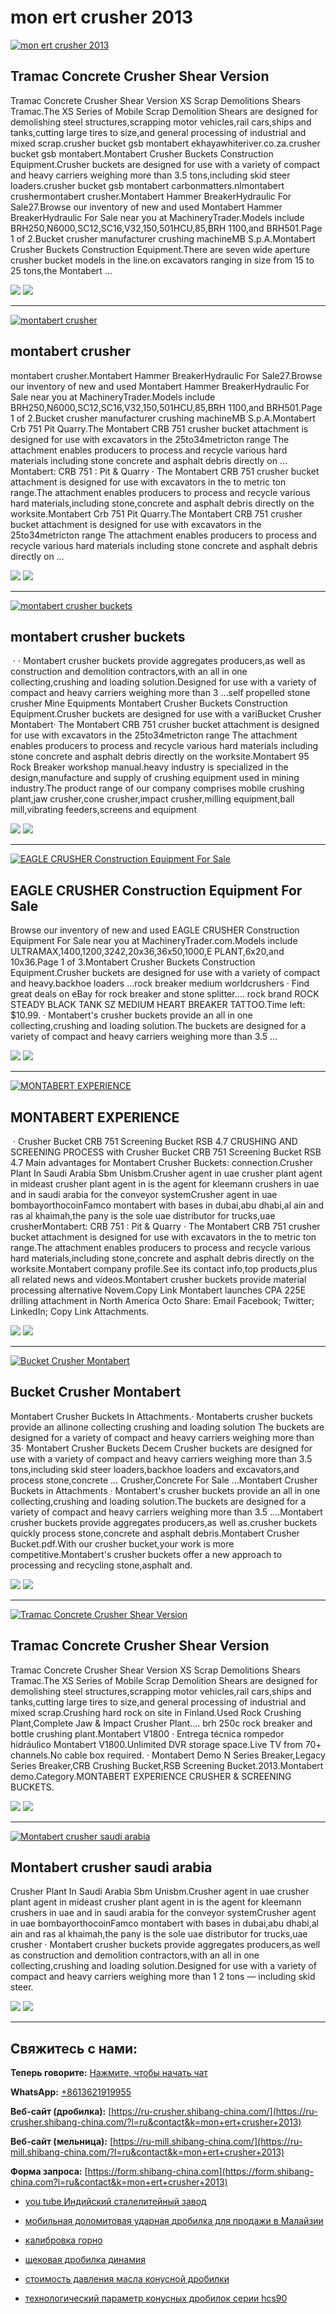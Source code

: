 # mon ert crusher 2013

<a href="https://swt.shibang-china.com/?l=ru&img&k=mon+ert+crusher+2013" target="_blank">![mon ert crusher 2013](http://static.shibang-china.com/all-800x300/896.jpg)</a>

## Tramac Concrete Crusher Shear Version
Tramac Concrete Crusher Shear Version XS Scrap Demolitions Shears Tramac.The XS Series of Mobile Scrap Demolition Shears are designed for demolishing steel structures,scrapping motor vehicles,rail cars,ships and tanks,cutting large tires to size,and general processing of industrial and mixed scrap.crusher bucket gsb montabert ekhayawhiteriver.co.za.crusher bucket gsb montabert.Montabert Crusher Buckets Construction Equipment.Crusher buckets are designed for use with a variety of compact and heavy carriers weighing more than 3.5 tons,including skid steer loaders.crusher bucket gsb montabert carbonmatters.nlmontabert crushermontabert crusher.Montabert Hammer BreakerHydraulic For Sale27.Browse our inventory of new and used Montabert Hammer BreakerHydraulic For Sale near you at MachineryTrader.Models include BRH250,N6000,SC12,SC16,V32,150,501HCU,85,BRH 1100,and BRH501.Page 1 of 2.Bucket crusher manufacturer crushing machineMB S.p.A.Montabert Crusher Buckets Construction Equipment.There are seven wide aperture crusher bucket models in the line.on excavators ranging in size from 15 to 25 tons,the Montabert …


<a href="https://whatsapp.shibangsoft.com/WhatsApp.php" target="_blank" title="WhatsApp">![](http://static.shibang-china.com/icon/whatsapp.png)</a> <a href="https://swt.shibang-china.com/?l=ru&icon&k=mon+ert+crusher+2013" target="_blank">![](http://static.shibang-china.com/icon/chat-ru.png)</a>

---

<a href="https://swt.shibang-china.com/?l=ru&img&k=mon+ert+crusher+2013" target="_blank">![montabert crusher](http://static.shibang-china.com/all-800x300/426.jpg)</a>

## montabert crusher
montabert crusher.Montabert Hammer BreakerHydraulic For Sale27.Browse our inventory of new and used Montabert Hammer BreakerHydraulic For Sale near you at MachineryTrader.Models include BRH250,N6000,SC12,SC16,V32,150,501HCU,85,BRH 1100,and BRH501.Page 1 of 2.Bucket crusher manufacturer crushing machineMB S.p.A.Montabert Crb 751 Pit Quarry.The Montabert CRB 751 crusher bucket attachment is designed for use with excavators in the 25to34metricton range The attachment enables producers to process and recycle various hard materials including stone concrete and asphalt debris directly on …Montabert: CRB 751 : Pit &amp; Quarry&nbsp;&#0183;&#32;The Montabert CRB 751 crusher bucket attachment is designed for use with excavators in the to metric ton range.The attachment enables producers to process and recycle various hard materials,including stone,concrete and asphalt debris directly on the worksite.Montabert Crb 751 Pit Quarry.The Montabert CRB 751 crusher bucket attachment is designed for use with excavators in the 25to34metricton range The attachment enables producers to process and recycle various hard materials including stone concrete and asphalt debris directly on …


<a href="https://whatsapp.shibangsoft.com/WhatsApp.php" target="_blank" title="WhatsApp">![](http://static.shibang-china.com/icon/whatsapp.png)</a> <a href="https://swt.shibang-china.com/?l=ru&icon&k=mon+ert+crusher+2013" target="_blank">![](http://static.shibang-china.com/icon/chat-ru.png)</a>

---

<a href="https://swt.shibang-china.com/?l=ru&img&k=mon+ert+crusher+2013" target="_blank">![montabert crusher buckets](http://static.shibang-china.com/all-800x300/763.jpg)</a>

## montabert crusher buckets
&nbsp;&#0183;&#32;&#183; Montabert crusher buckets provide aggregates producers,as well as construction and demolition contractors,with an all in one collecting,crushing and loading solution.Designed for use with a variety of compact and heavy carriers weighing more than 3 …self propelled stone crusher Mine Equipments Montabert Crusher Buckets Construction Equipment.Crusher buckets are designed for use with a variBucket Crusher Montabert&#183; The Montabert CRB 751 crusher bucket attachment is designed for use with excavators in the 25to34metricton range The attachment enables producers to process and recycle various hard materials including stone concrete and asphalt debris directly on the worksite.Montabert 95 Rock Breaker workshop manual.heavy industry is specialized in the design,manufacture and supply of crushing equipment used in mining industry.The product range of our company comprises mobile crushing plant,jaw crusher,cone crusher,impact crusher,milling equipment,ball mill,vibrating feeders,screens and equipment


<a href="https://whatsapp.shibangsoft.com/WhatsApp.php" target="_blank" title="WhatsApp">![](http://static.shibang-china.com/icon/whatsapp.png)</a> <a href="https://swt.shibang-china.com/?l=ru&icon&k=mon+ert+crusher+2013" target="_blank">![](http://static.shibang-china.com/icon/chat-ru.png)</a>

---

<a href="https://swt.shibang-china.com/?l=ru&img&k=mon+ert+crusher+2013" target="_blank">![EAGLE CRUSHER Construction Equipment For Sale](http://static.shibang-china.com/all-800x300/782.jpg)</a>

## EAGLE CRUSHER Construction Equipment For Sale
Browse our inventory of new and used EAGLE CRUSHER Construction Equipment For Sale near you at MachineryTrader.com.Models include ULTRAMAX,1400,1200,3242,20x36,36x50,1000,E PLANT,6x20,and 10x36.Page 1 of 3.Montabert Crusher Buckets Construction Equipment.Crusher buckets are designed for use with a variety of compact and heavy.backhoe loaders …rock breaker medium worldcrushers&nbsp;&#0183;&#32;Find great deals on eBay for rock breaker and stone splitter.… rock brand ROCK STEADY BLACK TANK SZ MEDIUM HEART BREAKER TATTOO.Time left: $10.99.&nbsp;&#0183;&#32;Montabert's crusher buckets provide an all in one collecting,crushing and loading solution.The buckets are designed for a variety of compact and heavy carriers weighing more than 3.5 …


<a href="https://whatsapp.shibangsoft.com/WhatsApp.php" target="_blank" title="WhatsApp">![](http://static.shibang-china.com/icon/whatsapp.png)</a> <a href="https://swt.shibang-china.com/?l=ru&icon&k=mon+ert+crusher+2013" target="_blank">![](http://static.shibang-china.com/icon/chat-ru.png)</a>

---

<a href="https://swt.shibang-china.com/?l=ru&img&k=mon+ert+crusher+2013" target="_blank">![MONTABERT EXPERIENCE](http://static.shibang-china.com/all-800x300/1028.jpg)</a>

## MONTABERT EXPERIENCE
&nbsp;&#0183;&#32;Crusher Bucket CRB 751 Screening Bucket RSB 4.7 CRUSHING AND SCREENING PROCESS with Crusher Bucket CRB 751 Screening Bucket RSB 4.7 Main advantages for Montabert Crusher Buckets: connection.Crusher Plant In Saudi Arabia Sbm Unisbm.Crusher agent in uae crusher plant agent in mideast crusher plant agent in is the agent for kleemann crushers in uae and in saudi arabia for the conveyor systemCrusher agent in uae bombayorthocoinFamco montabert with bases in dubai,abu dhabi,al ain and ras al khaimah,the pany is the sole uae distributor for trucks,uae crusherMontabert: CRB 751 : Pit &amp; Quarry&nbsp;&#0183;&#32;The Montabert CRB 751 crusher bucket attachment is designed for use with excavators in the to metric ton range.The attachment enables producers to process and recycle various hard materials,including stone,concrete and asphalt debris directly on the worksite.Montabert company profile.See its contact info,top products,plus all related news and videos.Montabert crusher buckets provide material processing alternative Novem.Copy Link Montabert launches CPA 225E drilling attachment in North America Octo Share: Email Facebook; Twitter; LinkedIn; Copy Link Attachments.


<a href="https://whatsapp.shibangsoft.com/WhatsApp.php" target="_blank" title="WhatsApp">![](http://static.shibang-china.com/icon/whatsapp.png)</a> <a href="https://swt.shibang-china.com/?l=ru&icon&k=mon+ert+crusher+2013" target="_blank">![](http://static.shibang-china.com/icon/chat-ru.png)</a>

---

<a href="https://swt.shibang-china.com/?l=ru&img&k=mon+ert+crusher+2013" target="_blank">![Bucket Crusher Montabert](http://static.shibang-china.com/all-800x300/1017.jpg)</a>

## Bucket Crusher Montabert
Montabert Crusher Buckets In Attachments.&#183; Montaberts crusher buckets provide an allinone collecting crushing and loading solution The buckets are designed for a variety of compact and heavy carriers weighing more than 35&#183; Montabert Crusher Buckets Decem Crusher buckets are designed for use with a variety of compact and heavy carriers weighing more than 3.5 tons,including skid steer loaders,backhoe loaders and excavators,and process stone,concrete … Crusher,Concrete For Sale …Montabert Crusher Buckets in Attachments&nbsp;&#0183;&#32;Montabert's crusher buckets provide an all in one collecting,crushing and loading solution.The buckets are designed for a variety of compact and heavy carriers weighing more than 3.5 ….Montabert crusher buckets provide aggregates producers,as well as.crusher buckets quickly process stone,concrete and asphalt debris.Montabert Crusher Bucket.pdf.With our crusher bucket,your work is more competitive.Montabert's crusher buckets offer a new approach to processing and recycling stone,asphalt and.


<a href="https://whatsapp.shibangsoft.com/WhatsApp.php" target="_blank" title="WhatsApp">![](http://static.shibang-china.com/icon/whatsapp.png)</a> <a href="https://swt.shibang-china.com/?l=ru&icon&k=mon+ert+crusher+2013" target="_blank">![](http://static.shibang-china.com/icon/chat-ru.png)</a>

---

<a href="https://swt.shibang-china.com/?l=ru&img&k=mon+ert+crusher+2013" target="_blank">![Tramac Concrete Crusher Shear Version](http://static.shibang-china.com/all-800x300/99.jpg)</a>

## Tramac Concrete Crusher Shear Version
Tramac Concrete Crusher Shear Version XS Scrap Demolitions Shears Tramac.The XS Series of Mobile Scrap Demolition Shears are designed for demolishing steel structures,scrapping motor vehicles,rail cars,ships and tanks,cutting large tires to size,and general processing of industrial and mixed scrap.Crushing hard rock on site in Finland.Used Rock Crushing Plant,Complete Jaw &amp; Impact Crusher Plant.… brh 250c rock breaker and bottle crushing plant.Montabert V1800&nbsp;&#0183;&#32;Entrega t&#233;cnica rompedor hidr&#225;ulico Montabert V1800.Unlimited DVR storage space.Live TV from 70+ channels.No cable box required.&nbsp;&#0183;&#32;Montabert Demo N Series Breaker,Legacy Series Breaker,CRB Crushing Bucket,RSB Screening Bucket.2013.Montabert demo.Category.MONTABERT EXPERIENCE CRUSHER &amp; SCREENING BUCKETS.


<a href="https://whatsapp.shibangsoft.com/WhatsApp.php" target="_blank" title="WhatsApp">![](http://static.shibang-china.com/icon/whatsapp.png)</a> <a href="https://swt.shibang-china.com/?l=ru&icon&k=mon+ert+crusher+2013" target="_blank">![](http://static.shibang-china.com/icon/chat-ru.png)</a>

---

<a href="https://swt.shibang-china.com/?l=ru&img&k=mon+ert+crusher+2013" target="_blank">![Montabert crusher saudi arabia](http://static.shibang-china.com/all-800x300/1071.jpg)</a>

## Montabert crusher saudi arabia
Crusher Plant In Saudi Arabia Sbm Unisbm.Crusher agent in uae crusher plant agent in mideast crusher plant agent in is the agent for kleemann crushers in uae and in saudi arabia for the conveyor systemCrusher agent in uae bombayorthocoinFamco montabert with bases in dubai,abu dhabi,al ain and ras al khaimah,the pany is the sole uae distributor for trucks,uae crusher&nbsp;&#0183;&#32;Montabert crusher buckets provide aggregates producers,as well as construction and demolition contractors,with an all in one collecting,crushing and loading solution.Designed for use with a variety of compact and heavy carriers weighing more than 1 2 tons — including skid steer.

<a href="https://whatsapp.shibangsoft.com/WhatsApp.php" target="_blank" title="WhatsApp">![](http://static.shibang-china.com/icon/whatsapp.png)</a> <a href="https://swt.shibang-china.com/?l=ru&icon&k=mon+ert+crusher+2013" target="_blank">![](http://static.shibang-china.com/icon/chat-ru.png)</a>

---
## Свяжитесь с нами:

**Теперь говорите:** [Нажмите, чтобы начать чат](https://swt.shibang-china.com?l=ru&contact&k=mon+ert+crusher+2013)

**WhatsApp:**  [+8613621919955](https://whatsapp.shibangsoft.com/WhatsApp.php)

**Веб-сайт (дробилка):** [https://ru-crusher.shibang-china.com/](https://ru-crusher.shibang-china.com/?l=ru&contact&k=mon+ert+crusher+2013)

**Веб-сайт (мельница):** [https://ru-mill.shibang-china.com/](https://ru-mill.shibang-china.com/?l=ru&contact&k=mon+ert+crusher+2013)

**Форма запроса:** [https://form.shibang-china.com](https://form.shibang-china.com?l=ru&contact&k=mon+ert+crusher+2013)

* [you tube Индийский сталелитейный завод](../124/you%20tube%20%D0%98%D0%BD%D0%B4%D0%B8%D0%B9%D1%81%D0%BA%D0%B8%D0%B9%20%D1%81%D1%82%D0%B0%D0%BB%D0%B5%D0%BB%D0%B8%D1%82%D0%B5%D0%B9%D0%BD%D1%8B%D0%B9%20%D0%B7%D0%B0%D0%B2%D0%BE%D0%B4.md)

* [мобильная доломитовая ударная дробилка для продажи в Малайзии](../123/%D0%BC%D0%BE%D0%B1%D0%B8%D0%BB%D1%8C%D0%BD%D0%B0%D1%8F%20%D0%B4%D0%BE%D0%BB%D0%BE%D0%BC%D0%B8%D1%82%D0%BE%D0%B2%D0%B0%D1%8F%20%D1%83%D0%B4%D0%B0%D1%80%D0%BD%D0%B0%D1%8F%20%D0%B4%D1%80%D0%BE%D0%B1%D0%B8%D0%BB%D0%BA%D0%B0%20%D0%B4%D0%BB%D1%8F%20%D0%BF%D1%80%D0%BE%D0%B4%D0%B0%D0%B6%D0%B8%20%D0%B2%20%D0%9C%D0%B0%D0%BB%D0%B0%D0%B9%D0%B7%D0%B8%D0%B8.md)

* [калибровка горно](../124/%D0%BA%D0%B0%D0%BB%D0%B8%D0%B1%D1%80%D0%BE%D0%B2%D0%BA%D0%B0%20%D0%B3%D0%BE%D1%80%D0%BD%D0%BE.md)

* [щековая дробилка динамия](../123/%D1%89%D0%B5%D0%BA%D0%BE%D0%B2%D0%B0%D1%8F%20%D0%B4%D1%80%D0%BE%D0%B1%D0%B8%D0%BB%D0%BA%D0%B0%20%D0%B4%D0%B8%D0%BD%D0%B0%D0%BC%D0%B8%D1%8F.md)

* [стоимость давления масла конусной дробилки](../122/%D1%81%D1%82%D0%BE%D0%B8%D0%BC%D0%BE%D1%81%D1%82%D1%8C%20%D0%B4%D0%B0%D0%B2%D0%BB%D0%B5%D0%BD%D0%B8%D1%8F%20%D0%BC%D0%B0%D1%81%D0%BB%D0%B0%20%D0%BA%D0%BE%D0%BD%D1%83%D1%81%D0%BD%D0%BE%D0%B9%20%D0%B4%D1%80%D0%BE%D0%B1%D0%B8%D0%BB%D0%BA%D0%B8.md)

* [технологический параметр конусных дробилок серии hcs90](../125/%D1%82%D0%B5%D1%85%D0%BD%D0%BE%D0%BB%D0%BE%D0%B3%D0%B8%D1%87%D0%B5%D1%81%D0%BA%D0%B8%D0%B9%20%D0%BF%D0%B0%D1%80%D0%B0%D0%BC%D0%B5%D1%82%D1%80%20%D0%BA%D0%BE%D0%BD%D1%83%D1%81%D0%BD%D1%8B%D1%85%20%D0%B4%D1%80%D0%BE%D0%B1%D0%B8%D0%BB%D0%BE%D0%BA%20%D1%81%D0%B5%D1%80%D0%B8%D0%B8%20hcs90.md)